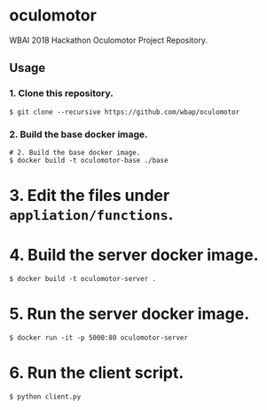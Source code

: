 # oculomotor
WBAI 2018 Hackathon Oculomotor Project Repository.

## Usage
### 1. Clone this repository.
```
$ git clone --recursive https://github.com/wbap/oculomotor
```

### 2. Build the base docker image.
```
# 2. Build the base docker image.
$ docker build -t oculomotor-base ./base
```

# 3. Edit the files under `appliation/functions`.

# 4. Build the server docker image.
```
$ docker build -t oculomotor-server .
```

# 5. Run the server docker image.
```
$ docker run -it -p 5000:80 oculomotor-server
```

# 6. Run the client script.
```
$ python client.py
```
